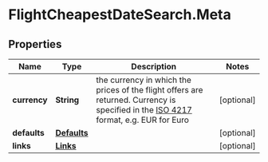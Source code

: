 # FlightCheapestDateSearch.Meta

## Properties

Name | Type | Description | Notes
------------ | ------------- | ------------- | -------------
**currency** | **String** | the currency in which the prices of the flight offers are returned. Currency is specified in the [ISO 4217](https://en.wikipedia.org/wiki/ISO_4217) format, e.g. EUR for Euro | [optional] 
**defaults** | [**Defaults**](Defaults.md) |  | [optional] 
**links** | [**Links**](Links.md) |  | [optional] 


